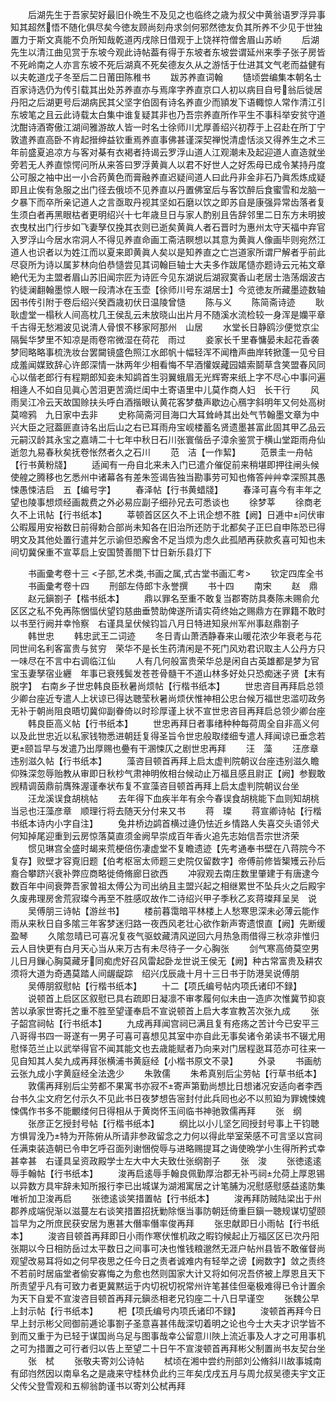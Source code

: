 <!-- { "loadSidebar": true } -->
　　后湖先生于吾家契好最旧仆晩生不及见之也临终之歳为叔父中黄翁语罗浮异事知其超然悟不随化俱尽矣今徳友顾尚刻舟求剑何邪然徳友负其所养不少见于世独置力于斯文真能不负所知哉乾道丙戌除日借观于上饶祥符僧舍眉山苏峤
　　后湖先生以清江曲见赏于东坡今观此诗帖葢有得于东坡者东坡尝谓延州来季子张子房皆不死岭南之人亦言东坡不死后湖真不死矣德友久从之游恬于仕进其文气老而益健有以夫乾道戊子冬至后二日莆田陈稚书
　　跋苏养直词翰
　　慥顷尝编集本朝名士百家诗选仍为传引载其出处苏养直亦与焉庠字养直京口人初以病目自号翁后徙居丹阳之后湖更号后湖病民其父坚字伯固有诗名养直少而頴发下语輙惊人常作清江引东坡笔之且云此诗载太白集中谁复疑其非也乃吾宗养直所作平生不事科举安贫守道沈酣诗酒寄傲江湖间雅游故人皆一时名士徐师川尤厚善绍兴初荐于上召赴在所丁宁敦遣养直高卧不肯起搢绅益钦重焉养直事佛甚谨深契禅悦清虚恬淡又得养生之术三年前盛夏追凉方与客对棊有衣褐者持谒云罗浮山道人江观潮未及起迎道人直造就坐旁若无人养直惊愕问所从来答曰罗浮黄眞人以君不好世人之好炁母已成令某持丹度公可服之袖中出一小合药黄色而膏融养直迟疑间道人曰此丹非金非石乃眞炁炼成疑即且止俟有急服之出门径去俄顷不见养直以丹置佛室后与客饮醉后食蜜雪和龙脑一夕暴下而卒所亲记道人之言亟取丹视其坚如石磨以饮之即苏自是康强异常齿落者复生须白者再黑眼枯者更明绍兴十七年歳旦日与家人酌别且告辞邻里二日东方未明披衣曳杖出门行步如飞妻孥仅挽其衣则已逝矣黄眞人者石晋时为惠州太守天福中弃官入罗浮山今居水帘洞人不得见养直命画工斋洁瞑想以其意为黄眞人像画毕则宛然江道人也识者以为姓江而以夏来即黄眞人矣以是知养直之亡岂道家所谓尸解者乎前此尽裒所为诗以属芗林向伯恭慥尝见其词翰巨轴士大夫多作跋尾慥亦题诗云元祐文章絶代无为主盟者眉山苏旧闻宗匠为诗匠今见东湖说后湖寂寞香山老居士浩荡烟波古钓徒澜翻翰墨惊人眼一段清冰在玉壶【徐师川号东湖居士】今览徳友所藏墨迹数轴因书传引附于卷后绍兴癸酉歳初伏日温陵曾慥
　　陈与义
　　陈简斋诗迹
　　耿耿虚堂一榻秋人间高枕几王侯乱云未放晓山出片月不随溪水流检较一身浑是孏平章千古得无愁湘波见说清人骨恨不移家阿那州　山居
　　水堂长日静鸥沙便觉京尘隔鬓华梦里不知凉是雨卷帘微湿在荷花　雨过
　　妾家长千里春慵晏未起花香袭梦囘略略事梳洗妆台罢闚镜盛色照江水郎帆十幅轻浑不闻橹声曲岸转掀蓬一见兮目成羞闻媒致辞心许郎深情一牀两年少相看悔不早酒懽娱藏园嬉索鬬草含笑盟春风同心以偕老郎行有程期郎知妾未知鹢首生羽翼蛾眉无光辉寄来纸上字不尽心中事问遍相逄人不如自见眞心苦泪更苦滴烂闺中土寄语里中儿莫作商人妇　长干行
　　风雨吴江冷云天故国赊扶头呼白酒揩眼认黄花客梦蛬声歇边心鴈字斜明年又何处高树莫啼鸦　九日家中去非
　　史称简斋河目海口大耳耸峙其出处气节翰墨文章为中兴大臣之冠葢匪直诗名出后山之右已耳雨舟宝岘楼蓄名贤遗墨甚富此固其甲乙品云元嗣汉龄其永宝之嘉靖二十七年中秋日石川张寰偕岳子漳余鉴赏于横山堂距雨舟仙逝忽九易春秋矣抚卷怅然者久之石川
　　范　洁【一作絜】
　　范景圭一舟帖【行书黄粉牋】
　　适闻有一舟自北来未入门已遣介催促前来稍堪即押往闸头候使艎之腾移也乞悉州中诸幕各有差朱签谒告独当勘事劳可知也脩答艸艸幸深照其愚悚愚悚洁启　五【编号字】
　　春泽帖【行书黄蜡牋】
　　春泽可喜今有丰年之望也陵事想烦经画裁费之外必易应副子细孙兄去可悉谈也
　　徐梦莘
　　徐商老久不上讯帖【行书纸本】
　　莘顿首区区久不上讯企想不胜【阙】日逓中问伏审公暇履用安裕数日前得勅合部尚未知各在旧治所还防于北都矣子正巳自申陈恐已得明文及其他处置行遣并乞示谕但恐廨舍不足当烦为虑久此孤陋再获款炙喜可知也未间切冀保重不宣莘启上安国赞善閤下廿日新乐县灯下

　　书画彚考卷十三
<子部,艺术类,书画之属,式古堂书画汇考>
　　钦定四库全书
　　书画彚考卷十四
　　刑部左侍郎卞永誉撰
　　书十四
　　南宋
　　赵　鼎
　　赵元鎭劄子【楷书纸本】
　　鼎以罪名至重不敢复当郡寄防具奏陈未赐俞允区区之私不免再陈悃愊伏望钧慈曲垂赞助俾遂所请实荷终始之赐鼎方在罪籍不敢时以书至行阙并幸怜察　右谨具呈伏候钧旨八月日特进知泉州军州事赵鼎劄子
　　韩世忠
　　韩忠武王二词迹
　　冬日青山萧洒静春来山暖花浓少年衰老与花同世间名利客富贵与贫穷　荣华不是长生药清闲是不死门风劝君识取主人公丹方只一味尽在不言中右调临江仙
　　人有几何般富贵荣华总是闲自古英雄都是梦为官宝玉妻孥宿业纒　年事已衰残鬓发苍苍骨髓干不道山林多好处只恐痴迷子贤【末有脱字】　右南乡子世忠韩良臣秋暑尚烦帖【行楷书纸本】
　　世忠咨目再拜启总领少卿台座近专遣人上状谅已得达聴莹秋暑尚烦伏惟神相公忠台候万福世忠滥叨政务无补于朝尚阻良晤切冀仰副眷倚以时珍厚谨上状不宣世忠咨目再拜启总领少卿台座
　　韩良臣高义帖【行书纸本】
　　世忠再拜日者事绪种种每荷周全自非高义何以及此世忠近以私家钱物悉进朝廷复得圣旨令世忠般取缕细专遣人拜闻谅已垂念若更颐旨早与发遣乃出厚赐也疉有干溷悚仄之剧世忠再拜
　　汪　藻
　　汪彦章违别滋久帖【行书纸本】
　　藻咨目顿首再拜上启太虚判院朝议台座违别滋久瞻仰殊深忽辱贻教从审即日秋杪气肃神明攸相台候动止万福且感且尉正【阙】参觐敢觊精调茵鼎前膺殊渥谨奉状布复不宣藻咨目顿首再拜上启太虚判院朝议台坐
　　汪龙溪误食胡桃帖
　　去年得下血疾半年有余今春误食胡桃能下血则知胡桃当忌也汪藻彦章　顺理行将去随天分付来又书
　　蒋　璨
　　蒋宣卿诗帖【行楷书纸本诗内小字自注】
　　兔井桥边鹢首横过逄仍怯近乡情路人失喜交头语邻犬何知掉尾迎重到云房惊落莫直须金阙早崇成百年香火追先志始信吾宗世济荣
　　惯见琳宫全盛时朅来荒梗倍伤凄虚堂不复瞻遗迹【先考通奉书壁在八蒋院今不复存】败壁才容覔旧题【伯考枢宻太师题三史院仅留数字】帝傅前修皆榘矱云孙后裔合攀跻兴衰补弊应商略徙倚脩廊日欲西
　　冲寂观去南庄数里肇建于有唐逮今数百年中间衰弊吾家曽祖太傅公为司出纳且主盟兴起之相继累世不坠兵火之后殿宇久废弗理房舍荒寂璨今再至不胜感叹故作二诗绍兴甲子季秋乙亥蒋璨拜呈吴　说
　　吴傅朋三诗帖【游丝书】
　　楼前暮霭暗平林楼上人愁寒思深未必薄云能作雨从来秋日自多隂三年客梦迷归路一夜西风老壮心欲作新声寄遗恨直【阙】先断缓盈琴
　　久隂忽晴已可喜况复夜气驱蚊藏清风逆回六月热急雨借得三秋凉非惟归云人目快更有白月天心当从来万古有未尽待子一夕心胸张
　　剑气寒高倚莫空男儿日月鏁心胸莫藏牙同痴虎好召风雷起卧龙世说王侯无【阙】种古常富贵及耕农须将大道为奇遇莫踏人间龌龊踪　绍兴戊辰歳十月十三日书于防港吴说傅朋
　　吴傅朋叙慰帖【行楷书纸本】
　　十二【项氏编号帖内项氏诸印不録】
　　说顿首上启区区叙慰已具右疏即日凝凛不审孝履何似未由一造庐次惟冀节抑哀苦以承家世寄托之重不胜至望谨奉启不宣说顿首上启大孝宣教苫次张九成
　　张子韶宫祠帖【行书纸本】
　　九成再拜闻宫祠已满且复有疮疡之苦计今已安平三八哥得书四一哥遂有一男子可喜可喜想见其室中亦自此无事矣诸令弟读书不辍尤用慰怿范兰止以武举得官不闻其能文也去歳能赋者乃向来对门居程逖耳范亦可往来一见自知其人矣九成再拜张横浦书黄庭经【小楷书原文不录】
　　外录
　　书画舫云张九成小字黄庭经全法逸少
　　朱敦儒
　　朱希真别后尘劳帖【行草书纸本】
　　敦儒再拜别后尘劳都不果寓书亦寂不寄声第勤尚想比日想诸况安适向者李西台书久尘文府乞付示久不见此书日夜梦想告宻封付此兵囘也必不以煎廹为罪媿悚媿悚偶作书多不能覼缕何日得相从于黄岗怀玉间临书神驰敦儒再拜
　　张　纲
　　张彦正乞授封号帖【行楷书纸本】
　　纲比以小儿坚乞囘授封号事上干钧聴方惧冐浼乃特为开陈俯从所请非参政留念之力何以得此举室荣感不可言坚以宫祠任满束装造朝已令申乞呼召面列谢悃傥辱与进略赐提耳之诲使晩学小生得所矜式幸甚幸甚　右谨具呈资政殿学士左大中大夫致仕张纲劄子
　　张　浚
　　张徳逺逺辱手翰帖【行书纸本】
　　浚再启逺辱手翰良佩勤厚治郡无补丐祠允荷上厚恩锡以异数方具牢辞未知所报行李已出城谋为湖湘寓居之计笔脯为况慰感慰感益逺防集唯祈加卫浚再启
　　张徳逺谈笑措置帖【行书纸本】
　　浚再拜防贼陆梁出于州郡养成端倪渐以滋蔓左右谈笑措置招抚勦除惬当事防朝廷倚重巨鎭一聴规谋切望颐旨早为之所庶民获安居为惠甚大僭率僭率俊再拜
　　张忠献即日小雨帖【行书纸本】
　　浚咨目顿首再拜即日小雨作寒伏惟机政之暇钧候起止万福区区已次丹阳张期以今日相防岳过太平数日之间事可决也惟钱粮邈然无涯户帖州县皆不敢催督尚观望改易耳将如之何早夜思之任今日之责者诚难内有轻举之谤【阙数字】敛之责终不若前时居庙堂者偷安寡悔之为愈也然则国家大计又将如何况吾侪被上厚恩且天下所责望乎凡有可致力者更冀黙运于内切祝切祝常州许笔甚佳但毫极难得已令计置余为天下自爱不宣浚咨目顿首再拜元鎭丞相老兄钧座二十八日早谨空
　　张魏公早上封示帖【行书纸本】
　　杷【项氏编号内项氏诸印不録】
　　浚顿首再拜今日早上封示彬父囘御前逓论事劄子圣意喜甚伟哉深切着明之论也今士大夫才识学皆不到而又重于为已轻于谋国尚乌足与图事哉幸公留意川陜上流近事及人才之可用事机之可为措置之可行者归以告上至望二十日午不宣浚顿首再拜彬父制置尚书友契台坐
　　张　栻
　　张敬夫寄刘公诗帖
　　栻顷在湘中尝约刑部刘公脩斜川故事城南有邱岿然因以南阜名之是歳来守桂林负此约三年矣戊戌五月与周允叔吴德夫宇文正父传父登雪观和五柳翁韵谨书以寄刘公栻再拜
